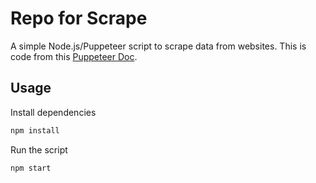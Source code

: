 # Repo for Scrape

A simple Node.js/Puppeteer script to scrape data from websites. This is code from this [Puppeteer Doc](https://pptr.dev/).

## Usage

Install dependencies

```bash
npm install
```

Run the script

```bash
npm start
```
